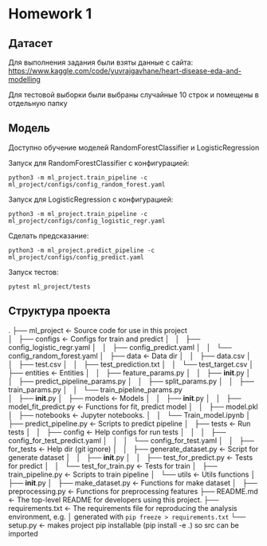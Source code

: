 # Homework 1

## Датасет
Для выполнения задания были взяты данные с сайта: https://www.kaggle.com/code/yuvrajgavhane/heart-disease-eda-and-modelling

Для тестовой выборки были выбраны случайные 10 строк и помещены в отдельную папку

## Модель
Доступно обучение моделей RandomForestClassifier и LogisticRegression

Запуск для RandomForestClassifier с конфигурацией:
~~~
python3 -m ml_project.train_pipeline -c ml_project/configs/config_random_forest.yaml
~~~

Запуск для LogisticRegression с конфигурацией:
~~~
python3 -m ml_project.train_pipeline -c ml_project/configs/config_logistic_regr.yaml
~~~

Сделать предсказание:
~~~
python3 -m ml_project.predict_pipeline -c ml_project/configs/config_predict.yaml
~~~

Запуск тестов:
~~~
pytest ml_project/tests
~~~

## Структура проекта

.
├── ml_project                                             <- Source code for use in this project                                  
│   ├── configs                                            <- Configs for train and predict
│   │   ├── config_logistic_regr.yaml
│   │   ├── config_predict.yaml
│   │   └── config_random_forest.yaml
│   ├── data                                               <- Data dir
│   │   ├── data.csv
│   │   ├── test.csv
│   │   ├── test_prediction.txt
│   │   └── test_target.csv
│   ├── entities                                           <- Entities
│   │   ├── feature_params.py
│   │   ├── __init__.py
│   │   ├── predict_pipeline_params.py
│   │   ├── split_params.py
│   │   ├── train_params.py
│   │   └── train_pipeline_params.py                        
│   ├── __init__.py
│   ├── models                                              <- Models
│   │   ├── __init__.py
│   │   ├── model_fit_predict.py                            <- Functions for fit, predict model
│   │   ├── model.pkl
│   ├── notebooks                                           <- Jupyter notebooks.
│   │   └── Train_model.ipynb
│   ├── predict_pipeline.py                                 <- Scripts to predict pipeline
│   ├── tests                                               <- Run tests
│   │   ├── config                                          <- Help configs for run tests
│   │   │   ├── config_for_test_predict.yaml
│   │   │   └── config_for_test.yaml
│   │   ├── for_tests                                       <- Help dir (git ignore)
│   │   ├── generate_dataset.py                             <- Script for generate dataset
│   │   ├── __init__.py
│   │   ├── test_for_predict.py                             <- Tests for predict
│   │   └── test_for_train.py                               <- Tests for train
│   ├── train_pipeline.py                                   <- Scripts to train pipeline
│   └── utils                                               <- Utils functions
│       ├── __init__.py
│       ├── make_dataset.py                                 <- Functions for make dataset
│       ├── preprocessing.py                                <- Functions for preprocessing features
├── README.md                                               <- The top-level README for developers using this project.
├── requirements.txt                                        <- The requirements file for reproducing the analysis environment, e.g.
│                                                              generated with `pip freeze > requirements.txt`
└── setup.py                                                <- makes project pip installable (pip install -e .) so src can be imported
